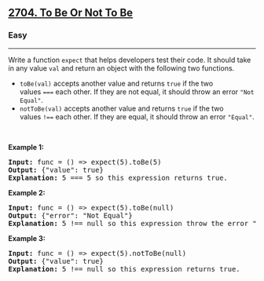 <h2><a href="https://leetcode.com/problems/to-be-or-not-to-be/">2704. To Be Or Not To Be</a></h2><h3>Easy</h3><hr><div><p>Write a function&nbsp;<code>expect</code> that helps developers test their code. It should take in any value&nbsp;<code>val</code>&nbsp;and return an object with the following two functions.</p>

<ul>
	<li><code>toBe(val)</code>&nbsp;accepts another value and returns&nbsp;<code>true</code>&nbsp;if the two values&nbsp;<code>===</code>&nbsp;each other. If they are not equal, it should throw an error&nbsp;<code>"Not Equal"</code>.</li>
	<li><code>notToBe(val)</code>&nbsp;accepts another value and returns&nbsp;<code>true</code>&nbsp;if the two values&nbsp;<code>!==</code>&nbsp;each other. If they are equal, it should throw an error&nbsp;<code>"Equal"</code>.</li>
</ul>

<p>&nbsp;</p>
<p><strong class="example">Example 1:</strong></p>

<pre><strong>Input:</strong> func = () =&gt; expect(5).toBe(5)
<strong>Output:</strong> {"value": true}
<strong>Explanation:</strong> 5 === 5 so this expression returns true.
</pre>

<p><strong class="example">Example 2:</strong></p>

<pre><strong>Input:</strong> func = () =&gt; expect(5).toBe(null)
<strong>Output:</strong> {"error": "Not Equal"}
<strong>Explanation:</strong> 5 !== null so this expression throw the error "Not Equal".
</pre>

<p><strong class="example">Example 3:</strong></p>

<pre><strong>Input:</strong> func = () =&gt; expect(5).notToBe(null)
<strong>Output:</strong> {"value": true}
<strong>Explanation:</strong> 5 !== null so this expression returns true.
</pre>
</div>